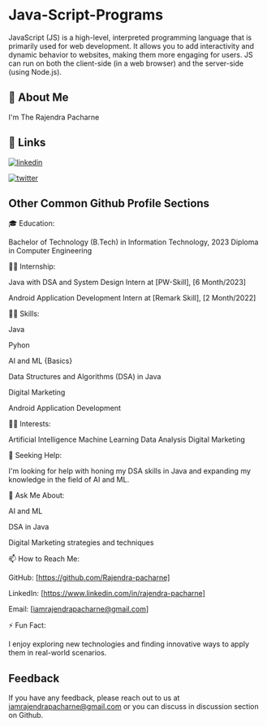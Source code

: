 # Java-Script-Programs


JavaScript (JS) is a high-level, interpreted programming language that is primarily used for web development. 
It allows you to add interactivity and dynamic behavior to websites, making them more engaging for users. 
JS can run on both the client-side (in a web browser) and the server-side (using Node.js).


## 🚀 About Me
I'm The Rajendra Pacharne 


## 🔗 Links
[![linkedin](https://img.shields.io/badge/linkedin-0A66C2?style=for-the-badge&logo=linkedin&logoColor=white)](https://www.linkedin.com/in/rajendra-pacharne/)

[![twitter](https://img.shields.io/badge/twitter-1DA1F2?style=for-the-badge&logo=twitter&logoColor=white)](https://twitter.com/RajendraPacharn/)


## Other Common Github Profile Sections
🎓 Education:

Bachelor of Technology (B.Tech) in Information Technology, 2023
Diploma in Computer Engineering

👩‍💼 Internship:

Java with DSA and System Design  Intern at [PW-Skill], [6 Month/2023]

Android Application Development Intern at [Remark Skill], [2 Month/2022]

👩‍💻 Skills:

Java

Pyhon 

AI and ML {Basics}

Data Structures and Algorithms (DSA) in Java

Digital Marketing

Android Application Development

🧑‍🔬 Interests:

Artificial Intelligence
Machine Learning
Data Analysis
Digital Marketing

🔎 Seeking Help:

I'm looking for help with honing my DSA skills in Java and expanding my knowledge in the field of AI and ML.

💬 Ask Me About:

AI and ML

DSA in Java

Digital Marketing strategies and techniques

📫 How to Reach Me:

GitHub: [https://github.com/Rajendra-pacharne]

LinkedIn: [https://www.linkedin.com/in/rajendra-pacharne]

Email: [iamrajendrapacharne@gmail.com]


⚡ Fun Fact:

I enjoy exploring new technologies and finding innovative ways to apply them in real-world scenarios.

## Feedback

If you have any feedback, please reach out to us at iamrajendrapacharne@gmail.com or you can discuss in 
discussion section on Github.

